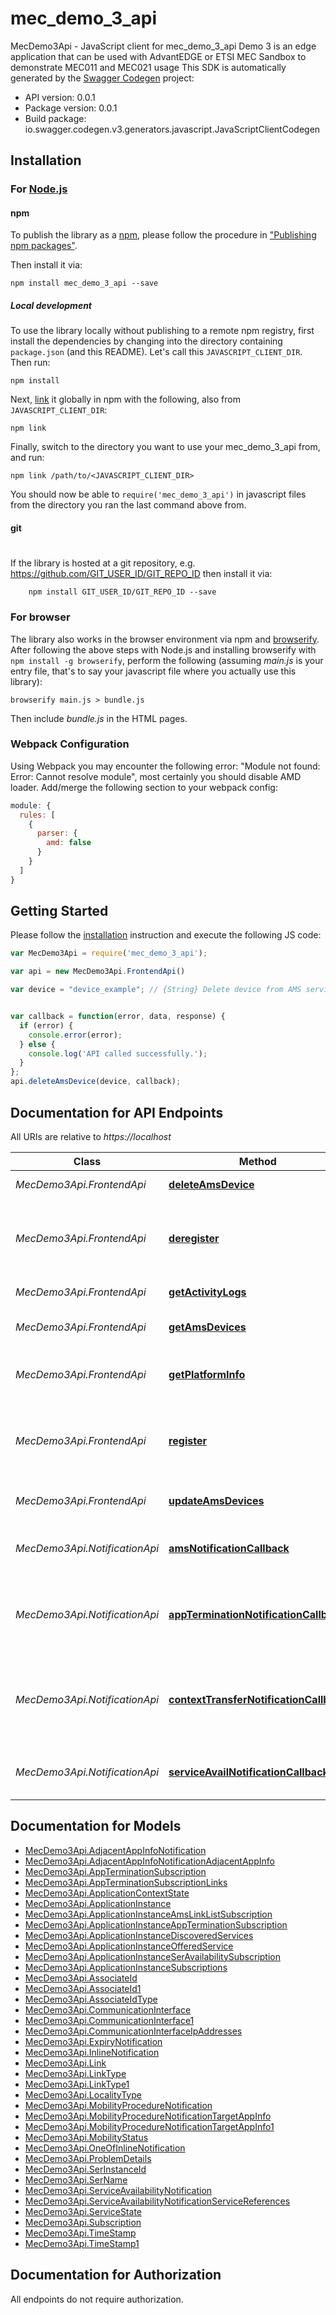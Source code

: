 # mec_demo_3_api

MecDemo3Api - JavaScript client for mec_demo_3_api
Demo 3 is an edge application that can be used with AdvantEDGE or ETSI MEC Sandbox to demonstrate MEC011 and MEC021 usage
This SDK is automatically generated by the [Swagger Codegen](https://github.com/swagger-api/swagger-codegen) project:

- API version: 0.0.1
- Package version: 0.0.1
- Build package: io.swagger.codegen.v3.generators.javascript.JavaScriptClientCodegen

## Installation

### For [Node.js](https://nodejs.org/)

#### npm

To publish the library as a [npm](https://www.npmjs.com/),
please follow the procedure in ["Publishing npm packages"](https://docs.npmjs.com/getting-started/publishing-npm-packages).

Then install it via:

```shell
npm install mec_demo_3_api --save
```

##### Local development

To use the library locally without publishing to a remote npm registry, first install the dependencies by changing 
into the directory containing `package.json` (and this README). Let's call this `JAVASCRIPT_CLIENT_DIR`. Then run:

```shell
npm install
```

Next, [link](https://docs.npmjs.com/cli/link) it globally in npm with the following, also from `JAVASCRIPT_CLIENT_DIR`:

```shell
npm link
```

Finally, switch to the directory you want to use your mec_demo_3_api from, and run:

```shell
npm link /path/to/<JAVASCRIPT_CLIENT_DIR>
```

You should now be able to `require('mec_demo_3_api')` in javascript files from the directory you ran the last 
command above from.

#### git
#
If the library is hosted at a git repository, e.g.
https://github.com/GIT_USER_ID/GIT_REPO_ID
then install it via:

```shell
    npm install GIT_USER_ID/GIT_REPO_ID --save
```

### For browser

The library also works in the browser environment via npm and [browserify](http://browserify.org/). After following
the above steps with Node.js and installing browserify with `npm install -g browserify`,
perform the following (assuming *main.js* is your entry file, that's to say your javascript file where you actually 
use this library):

```shell
browserify main.js > bundle.js
```

Then include *bundle.js* in the HTML pages.

### Webpack Configuration

Using Webpack you may encounter the following error: "Module not found: Error:
Cannot resolve module", most certainly you should disable AMD loader. Add/merge
the following section to your webpack config:

```javascript
module: {
  rules: [
    {
      parser: {
        amd: false
      }
    }
  ]
}
```

## Getting Started

Please follow the [installation](#installation) instruction and execute the following JS code:

```javascript
var MecDemo3Api = require('mec_demo_3_api');

var api = new MecDemo3Api.FrontendApi()

var device = "device_example"; // {String} Delete device from AMS service resource


var callback = function(error, data, response) {
  if (error) {
    console.error(error);
  } else {
    console.log('API called successfully.');
  }
};
api.deleteAmsDevice(device, callback);

```

## Documentation for API Endpoints

All URIs are relative to *https://localhost*

Class | Method | HTTP request | Description
------------ | ------------- | ------------- | -------------
*MecDemo3Api.FrontendApi* | [**deleteAmsDevice**](docs/FrontendApi.md#deleteAmsDevice) | **DELETE** /service/ams/delete/{device} | Delete an AMS device
*MecDemo3Api.FrontendApi* | [**deregister**](docs/FrontendApi.md#deregister) | **DELETE** /info/application/delete | Deregister with MEC Platform and delete associated resources
*MecDemo3Api.FrontendApi* | [**getActivityLogs**](docs/FrontendApi.md#getActivityLogs) | **GET** /info/logs | Returns activity logs
*MecDemo3Api.FrontendApi* | [**getAmsDevices**](docs/FrontendApi.md#getAmsDevices) | **GET** /info/ams | Returns the list of AMS Devices
*MecDemo3Api.FrontendApi* | [**getPlatformInfo**](docs/FrontendApi.md#getPlatformInfo) | **GET** /info/application | Returns the application dynamic information
*MecDemo3Api.FrontendApi* | [**register**](docs/FrontendApi.md#register) | **POST** /register/app | Register with MEC Platform and create necessary resources
*MecDemo3Api.FrontendApi* | [**updateAmsDevices**](docs/FrontendApi.md#updateAmsDevices) | **PUT** /service/ams/update/{device} | Updates the list of AMS devices
*MecDemo3Api.NotificationApi* | [**amsNotificationCallback**](docs/NotificationApi.md#amsNotificationCallback) | **POST** /services/callback/amsevent | Callback endpoint for AMS Notifications
*MecDemo3Api.NotificationApi* | [**appTerminationNotificationCallback**](docs/NotificationApi.md#appTerminationNotificationCallback) | **POST** /application/termination | Callback endpoint for MEC011 app-termination notifications
*MecDemo3Api.NotificationApi* | [**contextTransferNotificationCallback**](docs/NotificationApi.md#contextTransferNotificationCallback) | **POST** /application/transfer | Callback endpoint for MEC021 context-state transfer notification
*MecDemo3Api.NotificationApi* | [**serviceAvailNotificationCallback**](docs/NotificationApi.md#serviceAvailNotificationCallback) | **POST** /services/callback/service-availability | Callback endpoint for MEC011 Notifications


## Documentation for Models

 - [MecDemo3Api.AdjacentAppInfoNotification](docs/AdjacentAppInfoNotification.md)
 - [MecDemo3Api.AdjacentAppInfoNotificationAdjacentAppInfo](docs/AdjacentAppInfoNotificationAdjacentAppInfo.md)
 - [MecDemo3Api.AppTerminationSubscription](docs/AppTerminationSubscription.md)
 - [MecDemo3Api.AppTerminationSubscriptionLinks](docs/AppTerminationSubscriptionLinks.md)
 - [MecDemo3Api.ApplicationContextState](docs/ApplicationContextState.md)
 - [MecDemo3Api.ApplicationInstance](docs/ApplicationInstance.md)
 - [MecDemo3Api.ApplicationInstanceAmsLinkListSubscription](docs/ApplicationInstanceAmsLinkListSubscription.md)
 - [MecDemo3Api.ApplicationInstanceAppTerminationSubscription](docs/ApplicationInstanceAppTerminationSubscription.md)
 - [MecDemo3Api.ApplicationInstanceDiscoveredServices](docs/ApplicationInstanceDiscoveredServices.md)
 - [MecDemo3Api.ApplicationInstanceOfferedService](docs/ApplicationInstanceOfferedService.md)
 - [MecDemo3Api.ApplicationInstanceSerAvailabilitySubscription](docs/ApplicationInstanceSerAvailabilitySubscription.md)
 - [MecDemo3Api.ApplicationInstanceSubscriptions](docs/ApplicationInstanceSubscriptions.md)
 - [MecDemo3Api.AssociateId](docs/AssociateId.md)
 - [MecDemo3Api.AssociateId1](docs/AssociateId1.md)
 - [MecDemo3Api.AssociateIdType](docs/AssociateIdType.md)
 - [MecDemo3Api.CommunicationInterface](docs/CommunicationInterface.md)
 - [MecDemo3Api.CommunicationInterface1](docs/CommunicationInterface1.md)
 - [MecDemo3Api.CommunicationInterfaceIpAddresses](docs/CommunicationInterfaceIpAddresses.md)
 - [MecDemo3Api.ExpiryNotification](docs/ExpiryNotification.md)
 - [MecDemo3Api.InlineNotification](docs/InlineNotification.md)
 - [MecDemo3Api.Link](docs/Link.md)
 - [MecDemo3Api.LinkType](docs/LinkType.md)
 - [MecDemo3Api.LinkType1](docs/LinkType1.md)
 - [MecDemo3Api.LocalityType](docs/LocalityType.md)
 - [MecDemo3Api.MobilityProcedureNotification](docs/MobilityProcedureNotification.md)
 - [MecDemo3Api.MobilityProcedureNotificationTargetAppInfo](docs/MobilityProcedureNotificationTargetAppInfo.md)
 - [MecDemo3Api.MobilityProcedureNotificationTargetAppInfo1](docs/MobilityProcedureNotificationTargetAppInfo1.md)
 - [MecDemo3Api.MobilityStatus](docs/MobilityStatus.md)
 - [MecDemo3Api.OneOfInlineNotification](docs/OneOfInlineNotification.md)
 - [MecDemo3Api.ProblemDetails](docs/ProblemDetails.md)
 - [MecDemo3Api.SerInstanceId](docs/SerInstanceId.md)
 - [MecDemo3Api.SerName](docs/SerName.md)
 - [MecDemo3Api.ServiceAvailabilityNotification](docs/ServiceAvailabilityNotification.md)
 - [MecDemo3Api.ServiceAvailabilityNotificationServiceReferences](docs/ServiceAvailabilityNotificationServiceReferences.md)
 - [MecDemo3Api.ServiceState](docs/ServiceState.md)
 - [MecDemo3Api.Subscription](docs/Subscription.md)
 - [MecDemo3Api.TimeStamp](docs/TimeStamp.md)
 - [MecDemo3Api.TimeStamp1](docs/TimeStamp1.md)


## Documentation for Authorization

 All endpoints do not require authorization.

